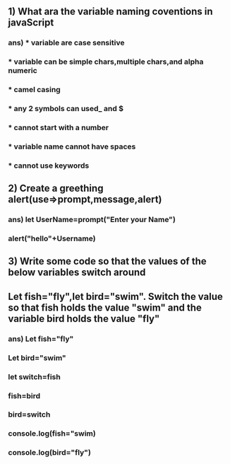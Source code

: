 ## 1) What ara the variable naming coventions in javaScript
### ans) * variable are case sensitive
### * variable can be simple chars,multiple chars,and alpha numeric
### * camel casing
### * any 2 symbols can used_ and $
### * cannot start with a number
### * variable name cannot have spaces
### * cannot use keywords

## 2) Create a greething alert(use=>prompt,message,alert)
### ans) let UserName=prompt("Enter your Name")
### alert("hello"+Username)

## 3) Write some code so that the values of the below variables switch around
## Let fish="fly",let bird="swim". Switch the value so that fish holds the value "swim" and the variable bird holds the value "fly"
### ans) Let fish="fly"
### Let bird="swim"
### let switch=fish
### fish=bird
### bird=switch
### console.log(fish="swim)
### console.log(bird="fly")
